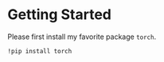 # Getting Started

Please first install my favorite package `torch`.

```{.python .input  n=1}
!pip install torch
```
